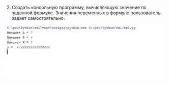 2. Создать консольную программу, вычисляющую значение по заданной формуле. Значения переменных в формуле пользователь задает самостоятельно.

![screenshot](screen.png)